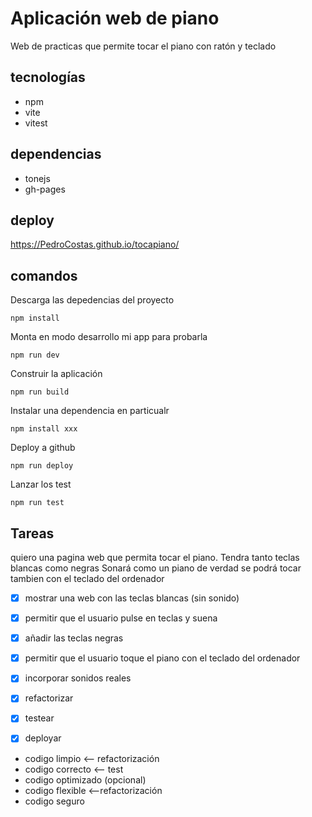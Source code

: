# Aplicación web de piano
Web de practicas que permite tocar el piano con ratón y teclado

## tecnologías
- npm
- vite
- vitest

## dependencias
- tonejs
- gh-pages

## deploy

https://PedroCostas.github.io/tocapiano/


## comandos

Descarga las depedencias del proyecto
```
npm install
```

Monta en modo desarrollo mi app para probarla
```
npm run dev
```

Construir la aplicación
```
npm run build
```

Instalar una dependencia en particualr
```
npm install xxx
```

Deploy a github
```
npm run deploy
```

Lanzar los test
``` 
npm run test
```


## Tareas

quiero una pagina web que permita tocar el piano.
Tendra tanto teclas blancas como negras
Sonará como un piano de verdad
se podrá tocar tambien con el teclado del ordenador

- [x] mostrar una web con las teclas blancas (sin sonido)
- [x] permitir que el usuario pulse en teclas y suena
- [x] añadir las teclas negras
- [x] permitir que el usuario toque el piano con el teclado del ordenador
- [x] incorporar sonidos reales
- [x] refactorizar
- [x] testear
- [x] deployar



- codigo limpio  <-- refactorización
- codigo correcto  <-- test
- codigo optimizado  (opcional)
- codigo flexible <--refactorización     
- codigo seguro
